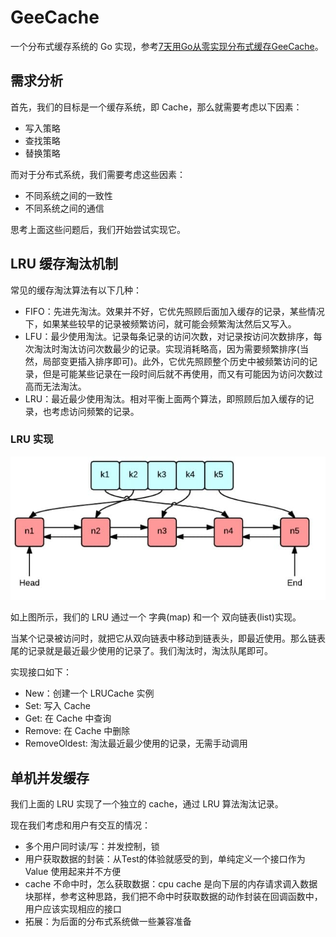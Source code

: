 # GeeCache

一个分布式缓存系统的 Go 实现，参考[7天用Go从零实现分布式缓存GeeCache](https://geektutu.com/post/geecache.html)。

## 需求分析

首先，我们的目标是一个缓存系统，即 Cache，那么就需要考虑以下因素：

- 写入策略
- 查找策略
- 替换策略

而对于分布式系统，我们需要考虑这些因素：

- 不同系统之间的一致性
- 不同系统之间的通信

思考上面这些问题后，我们开始尝试实现它。

## LRU 缓存淘汰机制

常见的缓存淘汰算法有以下几种：

- FIFO：先进先淘汰。效果并不好，它优先照顾后面加入缓存的记录，某些情况下，如果某些较早的记录被频繁访问，就可能会频繁淘汰然后又写入。
- LFU：最少使用淘汰。记录每条记录的访问次数，对记录按访问次数排序，每次淘汰时淘汰访问次数最少的记录。实现消耗略高，因为需要频繁排序(当然，局部变更插入排序即可)。此外，它优先照顾整个历史中被频繁访问的记录，但是可能某些记录在一段时间后就不再使用，而又有可能因为访问次数过高而无法淘汰。
- LRU：最近最少使用淘汰。相对平衡上面两个算法，即照顾后加入缓存的记录，也考虑访问频繁的记录。

### LRU 实现

![implement lru algorithm with golang](./img/lru.jpg)

如上图所示，我们的 LRU 通过一个 字典(map) 和一个 双向链表(list)实现。

当某个记录被访问时，就把它从双向链表中移动到链表头，即最近使用。那么链表尾的记录就是最近最少使用的记录了。我们淘汰时，淘汰队尾即可。

实现接口如下：

- New：创建一个 LRUCache 实例
- Set: 写入 Cache
- Get: 在 Cache 中查询
- Remove: 在 Cache 中删除
- RemoveOldest: 淘汰最近最少使用的记录，无需手动调用

## 单机并发缓存

我们上面的 LRU 实现了一个独立的 cache，通过 LRU 算法淘汰记录。

现在我们考虑和用户有交互的情况：

- 多个用户同时读/写：并发控制，锁
- 用户获取数据的封装：从Test的体验就感受的到，单纯定义一个接口作为 Value 使用起来并不方便
- cache 不命中时，怎么获取数据：cpu cache 是向下层的内存请求调入数据块那样，参考这种思路，我们把不命中时获取数据的动作封装在回调函数中，用户应该实现相应的接口
- 拓展：为后面的分布式系统做一些兼容准备



























